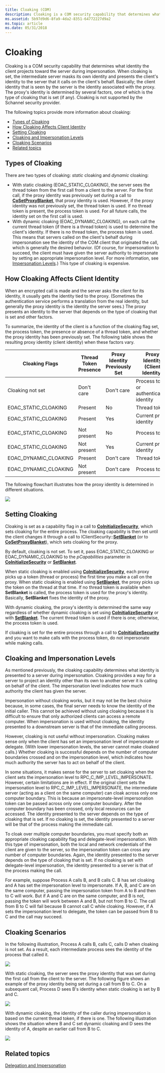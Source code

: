 ```yaml
---
title: Cloaking (COM)
description: Cloaking is a COM security capability that determines what identity the client projects toward the server during impersonation.
ms.assetid: 5b97d9d6-8fa9-4da2-8351-64772227d9a2
ms.topic: article
ms.date: 05/31/2018
---
```


# Cloaking

Cloaking is a COM security capability that determines what identity the client projects toward the server during impersonation. When cloaking is set, the intermediate server masks its own identity and presents the client's identity to the server that it calls on the client's behalf. Basically; the client identity that is seen by the server is the identity associated with the proxy. The proxy's identity is determined by several factors, one of which is the type of cloaking that is set (if any). Cloaking is not supported by the Schannel security provider.

The following topics provide more information about cloaking:

-   [Types of Cloaking](#types-of-cloaking)
-   [How Cloaking Affects Client Identity](#how-cloaking-affects-client-identity)
-   [Setting Cloaking](#setting-cloaking)
-   [Cloaking and Impersonation Levels](#cloaking-and-impersonation-levels)
-   [Cloaking Scenarios](#cloaking-scenarios)
-   [Related topics](#related-topics)

## Types of Cloaking

There are two types of cloaking: *static* cloaking and *dynamic* cloaking:

-   With static cloaking (EOAC\_STATIC\_CLOAKING), the server sees the thread token from the first call from a client to the server. For the first call, if the proxy identity was previously set during a call to [**CoSetProxyBlanket**](/windows/desktop/api/combaseapi/nf-combaseapi-cosetproxyblanket), that proxy identity is used. However, if the proxy identity was not previously set, the thread token is used. If no thread token is present, the process token is used. For all future calls, the identity set on the first call is used.
-   With dynamic cloaking (EOAC\_DYNAMIC\_CLOAKING), on each call the current thread token (if there is a thread token) is used to determine the client's identity. If there is no thread token, the process token is used. This means that servers called on the client's behalf during impersonation see the identity of the COM client that originated the call, which is generally the desired behavior. (Of course, for impersonation to succeed, the client must have given the server authority to impersonate by setting an appropriate impersonation level. For more information, see [Impersonation Levels](impersonation-levels.md).) This type of cloaking is expensive.

## How Cloaking Affects Client Identity

When an encrypted call is made and the server asks the client for its identity, it usually gets the identity tied to the proxy. (Sometimes the authentication service performs a translation from the real identity, but generally the proxy identity is the identity the server sees.) The proxy presents an identity to the server that depends on the type of cloaking that is set and other factors.

To summarize, the identity of the client is a function of the cloaking flag set, the process token, the presence or absence of a thread token, and whether the proxy identity has been previously set. The following table shows the resulting proxy identity (client identity) when these factors vary.



| Cloaking Flags                     | Thread Token Presence  | Proxy Identity Previously Set | Proxy Identity (Client Identity)                    |
|------------------------------------|------------------------|-------------------------------|-----------------------------------------------------|
| Cloaking not set<br/>        | Don't care<br/>  | Don't care<br/>         | Process token or authentication identity<br/> |
| EOAC\_STATIC\_CLOAKING<br/>  | Present<br/>     | No<br/>                 | Thread token<br/>                             |
| EOAC\_STATIC\_CLOAKING<br/>  | Present<br/>     | Yes<br/>                | Current proxy identity<br/>                   |
| EOAC\_STATIC\_CLOAKING<br/>  | Not present<br/> | No<br/>                 | Process token<br/>                            |
| EOAC\_STATIC\_CLOAKING<br/>  | Not present<br/> | Yes<br/>                | Current proxy identity<br/>                   |
| EOAC\_DYNAMIC\_CLOAKING<br/> | Present<br/>     | Don't care<br/>         | Thread token<br/>                             |
| EOAC\_DYNAMIC\_CLOAKING<br/> | Not present<br/> | Don't care <br/>        | Process token<br/>                            |



 

The following flowchart illustrates how the proxy identity is determined in different situations.

![](images/9e8409b7-8475-4824-bdff-cf6b09c139c5.png)

## Setting Cloaking

Cloaking is set as a capability flag in a call to [**CoInitializeSecurity**](/windows/desktop/api/combaseapi/nf-combaseapi-coinitializesecurity), which sets cloaking for the entire process. The cloaking capability is then set until the client changes it through a call to IClientSecurity::[**SetBlanket**](/windows/win32/api/objidl/nf-objidl-iclientsecurity-setblanket) (or to [**CoSetProxyBlanket**](/windows/desktop/api/combaseapi/nf-combaseapi-cosetproxyblanket)), which sets cloaking for the proxy.

By default, cloaking is not set. To set it, pass EOAC\_STATIC\_CLOAKING or EOAC\_DYNAMIC\_CLOAKING to the *pCapabilities* parameter in [**CoInitializeSecurity**](/windows/desktop/api/combaseapi/nf-combaseapi-coinitializesecurity) or [**SetBlanket**](/windows/win32/api/objidl/nf-objidl-iclientsecurity-setblanket).

When static cloaking is enabled using [**CoInitializeSecurity**](/windows/desktop/api/combaseapi/nf-combaseapi-coinitializesecurity), each proxy picks up a token (thread or process) the first time you make a call on the proxy. When static cloaking is enabled using [**SetBlanket**](/windows/win32/api/objidl/nf-objidl-iclientsecurity-setblanket), the proxy picks up the token on the thread at that time. If no thread token is available when **SetBlanket** is called, the process token is used for the proxy's identity. Basically, **SetBlanket** fixes the identity of the proxy.

With dynamic cloaking, the proxy's identity is determined the same way regardless of whether dynamic cloaking is set using [**CoInitializeSecurity**](/windows/desktop/api/combaseapi/nf-combaseapi-coinitializesecurity) or with [**SetBlanket**](/windows/win32/api/objidl/nf-objidl-iclientsecurity-setblanket). The current thread token is used if there is one; otherwise, the process token is used.

If cloaking is set for the entire process through a call to [**CoInitializeSecurity**](/windows/desktop/api/combaseapi/nf-combaseapi-coinitializesecurity) and you want to make calls with the process token, do not impersonate while making calls.

## Cloaking and Impersonation Levels

As mentioned previously, the cloaking capability determines what identity is presented to a server during impersonation. Cloaking provides a way for a server to project an identity other than its own to another server it is calling on behalf of the client. The impersonation level indicates how much authority the client has given the server.

Impersonation without cloaking works, but it may not be the best choice because, in some cases, the final server needs to know the identity of the initial caller. This cannot be achieved without using cloaking because it is difficult to ensure that only authorized clients can access a remote computer. When impersonation is used without cloaking, the identity presented to a downstream server is that of the immediate calling process.

However, cloaking is not useful without impersonation. Cloaking makes sense only when the client has set an impersonation level of impersonate or delegate. (With lower impersonation levels, the server cannot make cloaked calls.) Whether cloaking is successful depends on the number of computer boundaries crossed and on the impersonation level, which indicates how much authority the server has to act on behalf of the client.

In some situations, it makes sense for the server to set cloaking when the client sets the impersonation level to RPC\_C\_IMP\_LEVEL\_IMPERSONATE. However, certain limitations are in effect. If the original client sets the impersonation level to RPC\_C\_IMP\_LEVEL\_IMPERSONATE, the intermediate server (acting as a client on the same computer) can cloak across only one computer boundary. This is because an impersonate-level impersonation token can be passed across only one computer boundary. After the computer boundary has been crossed, only local resources can be accessed. The identity presented to the server depends on the type of cloaking that is set. If no cloaking is set, the identity presented to a server will be that of the process making the immediate call.

To cloak over multiple computer boundaries, you must specify both an appropriate cloaking capability flag and delegate-level impersonation. With this type of impersonation, both the local and network credentials of the client are given to the server, so the impersonation token can cross any number of computer boundaries. Again, the identity presented to the server depends on the type of cloaking that is set. If no cloaking is set with delegate-level impersonation, the identity presented to a server is that of the process making the call.

For example, suppose Process A calls B, and B calls C. B has set cloaking and A has set the impersonation level to impersonate. If A, B, and C are on the same computer, passing the impersonation token from A to B and then to C will work. But if A and C are on the same computer, and B is not, passing the token will work between A and B, but not from B to C. The call from B to C will fail because B cannot call C while cloaking. However, if A sets the impersonation level to delegate, the token can be passed from B to C and the call may succeed.

## Cloaking Scenarios

In the following illustration, Process A calls B, calls C, calls D when cloaking is not set. As a result, each intermediate process sees the identity of the process that called it.

![](images/0d2eb6cf-97d6-4c4e-b97e-abad854b1120.png)

With static cloaking, the server sees the proxy identity that was set during the first call from the client to the server. The following figure shows an example of the proxy identity being set during a call from B to C. On a subsequent call, Process D sees B's identity when static cloaking is set by B and C.

![](images/520938e0-c4a6-4ac1-937d-02baf2007a27.png)

With dynamic cloaking, the identity of the caller during impersonation is based on the current thread token, if there is one. The following illustration shows the situation where B and C set dynamic cloaking and D sees the identity of A, despite an earlier call from B to C.

![](images/d0848465-82f3-4d5a-851e-566d7800ada0.png)

## Related topics

<dl> <dt>

[Delegation and Impersonation](delegation-and-impersonation.md)
</dt> </dl>

 

